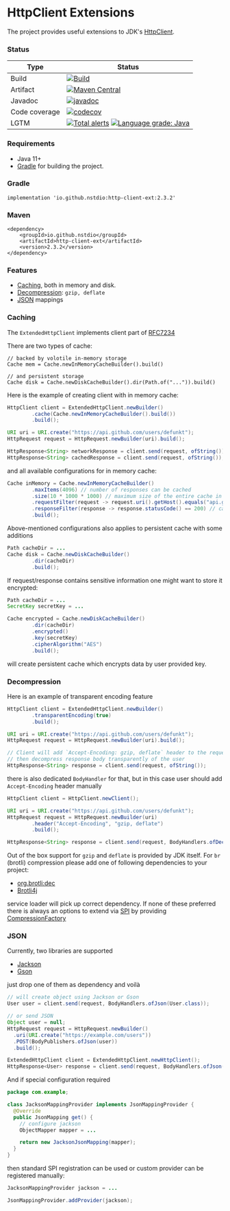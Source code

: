 # HttpClient Extensions

The project provides useful extensions to
JDK's [HttpClient](https://docs.oracle.com/en/java/javase/11/docs/api/java.net.http/java/net/http/HttpClient.html).

### Status
| Type          | Status                                                                                                                                                                                                                                                                                                                                                       |
|---------------|--------------------------------------------------------------------------------------------------------------------------------------------------------------------------------------------------------------------------------------------------------------------------------------------------------------------------------------------------------------|
| Build         | [![Build](https://github.com/nstdio/http-client-ext/actions/workflows/build.yaml/badge.svg)](https://github.com/nstdio/http-client-ext/actions/workflows/build.yaml)                                                                                                                                                                                         |
| Artifact      | [![Maven Central](https://img.shields.io/maven-central/v/io.github.nstdio/http-client-ext.svg?label=Maven%20Central)](https://search.maven.org/search?q=g:%22io.github.nstdio%22%20AND%20a:%22http-client-ext%22)                                                                                                                                            |
| Javadoc       | [![javadoc](https://javadoc.io/badge2/io.github.nstdio/http-client-ext/javadoc.svg)](https://javadoc.io/doc/io.github.nstdio/http-client-ext)                                                                                                                                                                                                                |
| Code coverage | [![codecov](https://codecov.io/gh/nstdio/http-client-ext/branch/main/graph/badge.svg)](https://codecov.io/gh/nstdio/http-client-ext)                                                                                                                                                                                                                         |
| LGTM          | [![Total alerts](https://img.shields.io/lgtm/alerts/g/nstdio/http-client-ext.svg?logo=lgtm&logoWidth=18)](https://lgtm.com/projects/g/nstdio/http-client-ext/alerts/) [![Language grade: Java](https://img.shields.io/lgtm/grade/java/g/nstdio/http-client-ext.svg?logo=lgtm&logoWidth=18)](https://lgtm.com/projects/g/nstdio/http-client-ext/context:java) |

### Requirements

- Java 11+ 
- [Gradle](https://gradle.org/) for building the project.

### Gradle

```
implementation 'io.github.nstdio:http-client-ext:2.3.2'
```

### Maven

```
<dependency>
    <groupId>io.github.nstdio</groupId>
    <artifactId>http-client-ext</artifactId>
    <version>2.3.2</version>
</dependency>
```
### Features

- [Caching](#Caching), both in memory and disk.
- [Decompression](#Decompression): `gzip, deflate`
- [JSON](#JSON) mappings

### Caching

The `ExtendedHttpClient` implements client part of [RFC7234](https://datatracker.ietf.org/doc/html/rfc7234)

There are two types of cache:
```
// backed by volotile in-memory storage
Cache mem = Cache.newInMemoryCacheBuilder().build()

// and persistent storage
Cache disk = Cache.newDiskCacheBuilder().dir(Path.of("...")).build()
```

Here is the example of creating client with in memory cache:

```java
HttpClient client = ExtendedHttpClient.newBuilder()
        .cache(Cache.newInMemoryCacheBuilder().build())
        .build();

URI uri = URI.create("https://api.github.com/users/defunkt");
HttpRequest request = HttpRequest.newBuilder(uri).build();

HttpResponse<String> networkResponse = client.send(request, ofString());
HttpResponse<String> cachedResponse = client.send(request, ofString());
```

and all available configurations for in memory cache:

```java
Cache inMemory = Cache.newInMemoryCacheBuilder()
        .maxItems(4096) // number of responses can be cached
        .size(10 * 1000 * 1000) // maximum size of the entire cache in bytes, -1 for no constraint
        .requestFilter(request -> request.uri().getHost().equals("api.github.com")) // cache only requests that match given predicate
        .responseFilter(response -> response.statusCode() == 200) // cache only responses that match given predicate
        .build();
```

Above-mentioned configurations also applies to persistent cache with some additions

```java
Path cacheDir = ...
Cache disk = Cache.newDiskCacheBuilder()
        .dir(cacheDir)
        .build();        
```
If request/response contains sensitive information one might want to store it encrypted:

```java
Path cacheDir = ...
SecretKey secretKey = ...

Cache encrypted = Cache.newDiskCacheBuilder()
        .dir(cacheDir)
        .encrypted()
        .key(secretKey)
        .cipherAlgorithm("AES")
        .build();
```
will create persistent cache which encrypts data by user provided key.

### Decompression
Here is an example of transparent encoding feature

```java
HttpClient client = ExtendedHttpClient.newBuilder()
        .transparentEncoding(true)
        .build();

URI uri = URI.create("https://api.github.com/users/defunkt");
HttpRequest request = HttpRequest.newBuilder(uri).build();

// Client will add `Accept-Encoding: gzip, deflate` header to the request
// then decompress response body transparently of the user        
HttpResponse<String> response = client.send(request, ofString());
```

there is also dedicated `BodyHandler` for that, but in this case user should add `Accept-Encoding` header manually

```java
HttpClient client = HttpClient.newClient();

URI uri = URI.create("https://api.github.com/users/defunkt");
HttpRequest request = HttpRequest.newBuilder(uri)
        .header("Accept-Encoding", "gzip, deflate")
        .build();

HttpResponse<String> response = client.send(request, BodyHandlers.ofDecompressing(ofString()));
```
Out of the box support for `gzip` and `deflate` is provided by JDK itself. For `br` (brotli) compression please add
one of following dependencies to your project:

- [org.brotli:dec](https://mvnrepository.com/artifact/org.brotli/dec/0.1.2)
- [Brotli4j](https://github.com/hyperxpro/Brotli4j)

service loader will pick up correct dependency. If none of these preferred there is always an options to extend via [SPI](https://docs.oracle.com/en/java/javase/11/docs/api/java.base/java/util/ServiceLoader.html)
by providing [CompressionFactory](https://github.com/nstdio/http-client-ext/blob/main/src/main/java/io/github/nstdio/http/ext/spi/CompressionFactory.java)

### JSON
Currently, two libraries are supported

- [Jackson](https://github.com/FasterXML/jackson-databind)
- [Gson](https://github.com/google/gson)

just drop one of them as dependency and voilà

```java
// will create object using Jackson or Gson
User user = client.send(request, BodyHandlers.ofJson(User.class));

// or send JSON
Object user = null;
HttpRequest request = HttpRequest.newBuilder()
  .uri(URI.create("https://example.com/users"))
  .POST(BodyPublishers.ofJson(user))
  .build();

ExtendedHttpClient client = ExtendedHttpClient.newHttpClient();
HttpResponse<User> response = client.send(request, BodyHandlers.ofJson(User.class));
```

And if special configuration required
```java
package com.example;

class JacksonMappingProvider implements JsonMappingProvider {
  @Override
  public JsonMapping get() {
    // configure jackson
    ObjectMapper mapper = ...

    return new JacksonJsonMapping(mapper);
  }
}
```
then  standard SPI registration can be used or custom provider can be registered manually:

```java
JacksonMappingProvider jackson = ...

JsonMappingProvider.addProvider(jackson);
```
